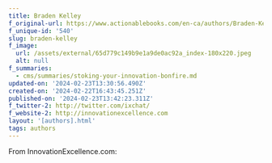 ```yaml
---
title: Braden Kelley
f_original-url: https://www.actionablebooks.com/en-ca/authors/Braden-Kelley/
f_unique-id: '540'
slug: braden-kelley
f_image:
  url: /assets/external/65d779c149b9e1a9de0ac92a_index-180x220.jpeg
  alt: null
f_summaries:
  - cms/summaries/stoking-your-innovation-bonfire.md
updated-on: '2024-02-23T13:30:56.490Z'
created-on: '2024-02-22T16:43:45.251Z'
published-on: '2024-02-23T13:42:23.311Z'
f_twitter-2: http://twitter.com/ixchat/
f_website-2: http://innovationexcellence.com
layout: '[authors].html'
tags: authors
---
```


From InnovationExcellence.com:
